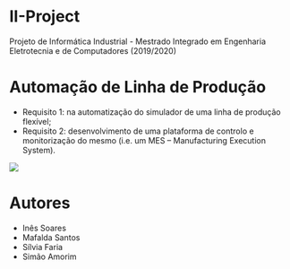 # II-Project
Projeto de Informática Industrial - Mestrado Integrado em Engenharia Eletrotecnia e de Computadores (2019/2020)

# Automação de Linha de Produção
- Requisito 1: na automatização do simulador de uma linha de produção flexível;
- Requisito 2: desenvolvimento de uma plataforma de controlo e monitorização do mesmo (i.e. um MES – Manufacturing Execution System).

<img src="https://user-images.githubusercontent.com/47570179/107848046-7eac6680-6de8-11eb-9511-4e6cf9a4a60e.JPG">

# Autores
- Inês Soares
- Mafalda Santos
- Sílvia Faria
- Simão Amorim

